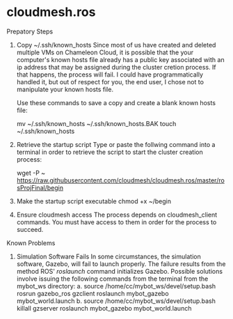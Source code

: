 # cloudmesh.ros
Prepatory Steps
1. Copy ~/.ssh/known_hosts
	Since most of us have created and deleted multiple VMs on Chameleon Cloud, it is possible that the your computer's known hosts file already has a public key associated with an ip address that may be assigned during the cluster cretion process.  If that happens, the process will fail.  I could have programmatically handled it, but out of respect for you, the end user, I chose not to manipulate your known hosts file.

	Use these commands to save a copy and create a blank known hosts file:
	
	mv ~/.ssh/known_hosts ~/.ssh/known_hosts.BAK
	touch ~/.ssh/known_hosts

2. Retrieve the startup script
	Type or paste the follwing command into a terminal in order to retrieve the script to start the cluster creation process:

	wget -P ~ https://raw.githubusercontent.com/cloudmesh/cloudmesh.ros/master/rosProjFinal/begin

3. Make the startup script executable
	chmod +x ~/begin

4. Ensure cloudmesh access
	The process depends on cloudmesh_client commands.  You must have access to them in order for the process to succeed.

Known Problems
 1. Simulation Software Fails
 	In some circumstances, the simulation software, Gazebo, will fail to launch properly.  The failure results from the method ROS' *roslaunch* command initializes Gazebo.  Possible solutions involve issuing the following commands from the terminal from the mybot_ws directory:
 	a. source  /home/cc/mybot_ws/devel/setup.bash
 	   rosrun gazebo_ros gzclient
 	   roslaunch mybot_gazebo mybot_world.launch
 	b. source /home/cc/mybot_ws/devel/setup.bash
 	   killall gzserver
 	   roslaunch mybot_gazebo mybot_world.launch